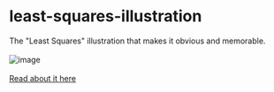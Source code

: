 least-squares-illustration
=======================

The "Least Squares" illustration that makes it obvious and memorable.
<br><br>
![image]
<br><br>
[Read about it here]
<br><br>


[image]: https://user-images.githubusercontent.com/4388478/43529905-ee4c471e-9571-11e8-9fdb-0f3e188ad777.png
[Read about it here]: least-squares.md
